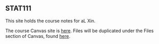 ## STAT111

This site holds the course notes for aL Xin. 

The course Canvas site is [here](https://canvas.harvard.edu/courses/119000). Files will be duplicated under the Files section of Canvas, found [here](https://canvas.harvard.edu/courses/119000/files/folder/Section%20Materials/aL).